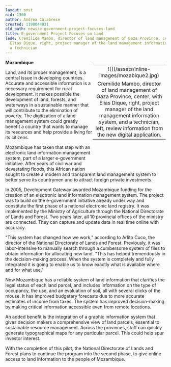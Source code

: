 ```yaml
---
layout: post
nid: 1300
author: Andrea Calabrese
created: 1198044031
old_path: news/e-government-project-focuses-land
title: E-government Project Focuses on Land
lede: Cremilide Mambo, director of land management of Gaza Province, center, with
  Elias Dique, right, project manager of the land management information system, and
  a technician
---
```


<table align="right" border="0" style="width:229px;height:312px;"><tbody><tr><td align="center" valign="middle">![](/assets/inline-images/mozabique2.jpg)</td></tr><tr><td align="center" valign="bottom">Cremilide Mambo, director of land management of Gaza Province, center, with Elias Dique, right, project manager of the land management information system, and a technician, left, review information from the new digital application.</td></tr></tbody></table>

**Mozambique**

Land, and its proper management, is a central issue in developing countries. Accurate and accessible information is a necessary requirement for rural development. It makes possible the development of land, forests, and waterways in a sustainable manner that will contribute to the elimination of poverty. The digitization of a land management system could greatly benefit a country that wants to manage its resources and help provide a living for its citizens.

Mozambique has taken that step with an electronic land information management system, part of a larger e-government initiative. After years of civil war and devastating floods, this African nation sought to create a modern and transparent land management system to better serve its countrymen and to attract foreign private investments.

In 2005, Development Gateway awarded Mozambique funding for the creation of an electronic land information management system. The project was to build on the e-government initiative already under way and constitute the first phase of a national electronic land registry. It was implemented by the Ministry of Agriculture through the National Directorate of Lands and Forest. Two years later, all 10 provincial offices of the ministry are connected. They can capture and update data in real time online with accuracy.

"This system has changed how we work," according to Arlito Cuco, the director of the National Directorate of Lands and Forest. Previously, it was labor-intensive to manually search through a cumbersome system of files to obtain information for allocating new land. "This has helped tremendously in the decision-making process. When the system is completely and fully integrated it is going to enable us to know exactly what is available where and for what use."

Now Mozambique has a reliable system of land information that clarifies the legal status of each land parcel, and includes information on the type of occupancy, the use, and an evaluation of soil, all with several clicks of the mouse. It has improved budgetary forecasts due to more accurate estimates of income from taxes. The system has improved decision-making by making critical information accessible even from remote locations.

An added benefit is the integration of a graphic information system that gives decision makers a comprehensive view of land parcels, essential to sustainable resource management. Across the provinces, staff can quickly generate typographical maps for any particular parcel. This could help spur investor interest.

With the completion of this pilot, the National Directorate of Lands and Forest plans to continue the program into the second phase, to give online access to land information to the people of Mozambique.
